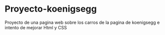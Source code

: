 # Proyecto-koenigsegg
Proyecto de una pagina web sobre los carros de la pagina de koenigsegg e intento de mejorar Html y CSS
